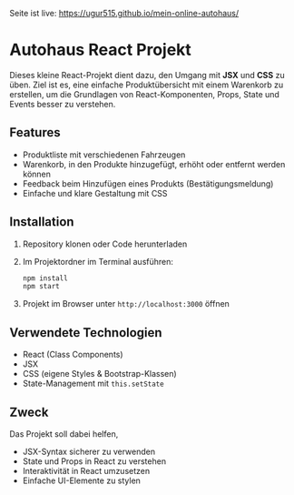 Seite ist live: https://ugur515.github.io/mein-online-autohaus/

# Autohaus React Projekt

Dieses kleine React-Projekt dient dazu, den Umgang mit **JSX** und **CSS** zu üben. Ziel ist es, eine einfache Produktübersicht mit einem Warenkorb zu erstellen, um die Grundlagen von React-Komponenten, Props, State und Events besser zu verstehen.

## Features

* Produktliste mit verschiedenen Fahrzeugen
* Warenkorb, in den Produkte hinzugefügt, erhöht oder entfernt werden können
* Feedback beim Hinzufügen eines Produkts (Bestätigungsmeldung)
* Einfache und klare Gestaltung mit CSS

## Installation

1. Repository klonen oder Code herunterladen

2. Im Projektordner im Terminal ausführen:

   ```bash
   npm install
   npm start
   ```

3. Projekt im Browser unter `http://localhost:3000` öffnen

## Verwendete Technologien

* React (Class Components)
* JSX
* CSS (eigene Styles & Bootstrap-Klassen)
* State-Management mit `this.setState`


## Zweck

Das Projekt soll dabei helfen,

* JSX-Syntax sicherer zu verwenden
* State und Props in React zu verstehen
* Interaktivität in React umzusetzen
* Einfache UI-Elemente zu stylen
